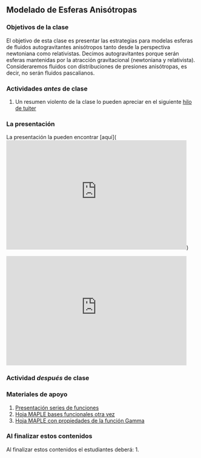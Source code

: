 ## Modelado de Esferas Anisótropas

### Objetivos de la clase
El objetivo de esta clase es presentar las estrategias para modelas esferas de fluidos autogravitantes anisótropos tanto desde la perspectiva newtoniana como relativistas. Decimos autogravitantes porque serán esferas mantenidas por la atracción gravitacional (newtoniana y relativista). Consideraremos fluidos con distribuciones de presiones anisótropas, es decir, no serán fluidos pascalianos.


### Actividades *antes* de clase
 1. Un resumen violento de la clase lo pueden apreciar en el siguiente [hilo de tuiter](https://twitter.com/nunezluis/status/1559300524968759304?s=20&t=Py8esnNzs_FMsA4AGmZJXQ)


### La presentación

La presentación la pueden encontrar [aquí](<iframe src="https://mailuis-my.sharepoint.com/personal/lnunez_uis_edu_co/_layouts/15/Doc.aspx?sourcedoc={123b6d8c-e548-4c01-ad1a-5be7445eaa0d}&amp;action=embedview&amp;wdAr=1.7777777777777777" width="476px" height="288px" frameborder="0">Esto es un documento de <a target="_blank" href="https://office.com">Microsoft Office</a> incrustado con tecnología de <a target="_blank" href="https://office.com/webapps">Office</a>.</iframe>) 
<iframe src="https://mailuis-my.sharepoint.com/personal/lnunez_uis_edu_co/_layouts/15/Doc.aspx?sourcedoc={123b6d8c-e548-4c01-ad1a-5be7445eaa0d}&amp;action=embedview&amp;wdAr=1.7777777777777777" width="476px" height="288px" frameborder="0">Esto es un documento de <a target="_blank" href="https://office.com">Microsoft Office</a> incrustado con tecnología de <a target="_blank" href="https://office.com/webapps">Office</a>.</iframe>

### Actividad *después* de clase


### Materiales de apoyo
  1. [Presentación series de funciones](https://github.com/nunezluis/MisCursos/blob/main/MisMateriales/Presentaciones/M2_2_1SerieFunciones.pdf)
  2. [Hoja MAPLE bases funcionales otra vez](https://htmlpreview.github.io/?https://github.com/nunezluis/MisCursos/blob/main/MisMateriales/ProgramasScripts/BasesFuncionales/BasesFuncionales.html)
  3. [Hoja MAPLE con propiedades de la función Gamma](https://htmlpreview.github.io/?https://github.com/nunezluis/MisCursos/blob/main/MisMateriales/ProgramasScripts/FuncionGamma/funcionGamma.html)

### Al finalizar estos contenidos
Al finalizar estos contenidos el estudiantes deberá:
  1.
